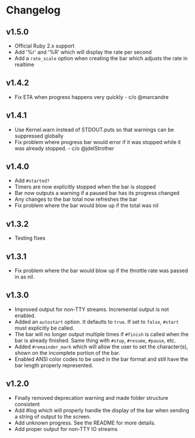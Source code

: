 Changelog
================================================================================

v1.5.0
--------------------------------------------------------------------------------
* Official Ruby 2.x support
* Add '%r' and '%R' which will display the rate per second
* Add a `rate_scale` option when creating the bar which adjusts the rate in
  realtime

v1.4.2
--------------------------------------------------------------------------------
* Fix ETA when progress happens very quickly - c/o @marcandre

v1.4.1
--------------------------------------------------------------------------------
* Use Kernel.warn instead of STDOUT.puts so that warnings can be suppressed
  globally
* Fix problem where progress bar would error if it was stopped while it was
  already stopped. - c/o @jdelStrother

v1.4.0
--------------------------------------------------------------------------------
* Add `#started?`
* Timers are now explicitly stopped when the bar is stopped
* Bar now outputs a warning if a paused bar has its progress changed
* Any changes to the bar total now refreshes the bar
* Fix problem where the bar would blow up if the total was nil

v1.3.2
--------------------------------------------------------------------------------
* Testing fixes

v1.3.1
--------------------------------------------------------------------------------
* Fix problem where the bar would blow up if the throttle rate was passed in as
  nil.

v1.3.0
--------------------------------------------------------------------------------
* Improved output for non-TTY streams. Incremental output is not enabled.
* Added an `autostart` option.  It defaults to `true`.  If set to `false`,
  `#start` must explicitly be called.
* The bar will no longer output multiple times if `#finish` is called when the
  bar is already finished.  Same thing with `#stop`, `#resume`, `#pause`, etc.
* Added `#remainder_mark` which will allow the user to set the character(s),
  shown on the incomplete portion of the bar.
* Enabled ANSI color codes to be used in the bar format and still have the bar
  length properly represented.

v1.2.0
--------------------------------------------------------------------------------
* Finally removed deprecation warning and made folder structure consistent
* Add #log which will properly handle the display of the bar when sending
  a string of output to the screen.
* Add unknown progress. See the README for more details.
* Add proper output for non-TTY IO streams
